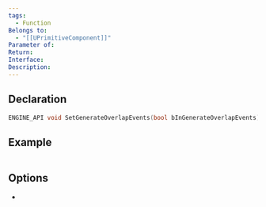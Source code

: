 ```yaml
---
tags:
  - Function
Belongs to:
  - "[[UPrimitiveComponent]]"
Parameter of: 
Return: 
Interface: 
Description:
---
```


## Declaration

```cpp
ENGINE_API void SetGenerateOverlapEvents(bool bInGenerateOverlapEvents);
```

## Example

```cpp
```

## Options
- 
